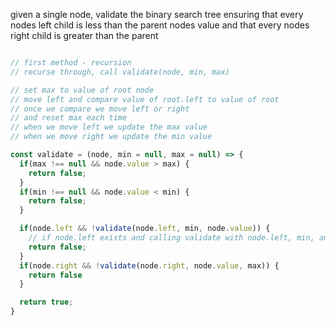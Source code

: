 given a single node, validate the binary search tree ensuring that every nodes left child is less than the parent nodes value and that every nodes right child is greater than the parent

```javascript

// first method - recursion
// recurse through, call validate(node, min, max)

// set max to value of root node
// move left and compare value of root.left to value of root
// once we compare we move left or right
// and reset max each time
// when we move left we update the max value
// when we move right we update the min value

const validate = (node, min = null, max = null) => {
  if(max !== null && node.value > max) {
    return false;
  }
  if(min !== null && node.value < min) {
    return false;
  }

  if(node.left && !validate(node.left, min, node.value)) {
    // if node.left exists and calling validate with node.left, min, and the value of the current node returns false then something went wrong and we return false
    return false;
  }
  if(node.right && !validate(node.right, node.value, max)) {
    return false
  }

  return true;
}
```
